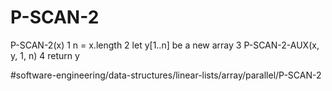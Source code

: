 # P-SCAN-2
P-SCAN-2(x)
1 n = x.length 
2 let y[1..n] be a new array 
3 P-SCAN-2-AUX(x, y, 1, n)
4 return y


#software-engineering/data-structures/linear-lists/array/parallel/P-SCAN-2
